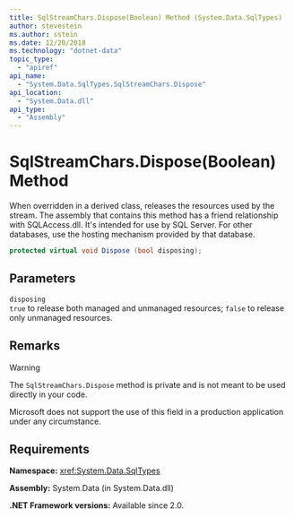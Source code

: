 ```yaml
---
title: SqlStreamChars.Dispose(Boolean) Method (System.Data.SqlTypes)
author: stevestein
ms.author: sstein
ms.date: 12/20/2018
ms.technology: "dotnet-data"
topic_type:
  - "apiref"
api_name:
  - "System.Data.SqlTypes.SqlStreamChars.Dispose"
api_location:
  - "System.Data.dll"
api_type:
  - "Assembly"
---
```

# SqlStreamChars.Dispose(Boolean) Method

When overridden in a derived class, releases the resources used by the stream. The assembly that contains this method has a friend relationship with SQLAccess.dll. It's intended for use by SQL Server. For other databases, use the hosting mechanism provided by that database.

```csharp
protected virtual void Dispose (bool disposing);
```

## Parameters

`disposing`\
`true` to release both managed and unmanaged resources; `false` to release only unmanaged resources.

## Remarks

> [!WARNING]
> The `SqlStreamChars.Dispose` method is private and is not meant to be used directly in your code.
>
> Microsoft does not support the use of this field in a production application under any circumstance.

## Requirements

**Namespace:** <xref:System.Data.SqlTypes>

**Assembly:** System.Data (in System.Data.dll)

**.NET Framework versions:** Available since 2.0.
